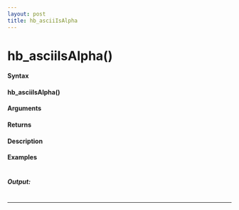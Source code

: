 ```yaml
---
layout: post
title: hb_asciiIsAlpha
---
```


# hb_asciiIsAlpha()


#### Syntax

#### hb_asciiIsAlpha()

#### Arguments

#### Returns

#### Description

#### Examples

```

```

##### Output:

```

```

---